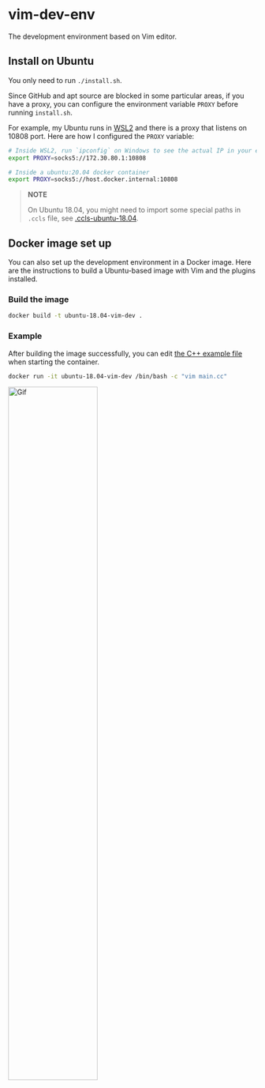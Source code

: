 # vim-dev-env

The development environment based on Vim editor.

## Install on Ubuntu

You only need to run `./install.sh`.

Since GitHub and apt source are blocked in some particular areas, if you have a proxy, you can configure the environment variable `PROXY` before running `install.sh`.

For example, my Ubuntu runs in [WSL2](https://learn.microsoft.com/en-us/windows/wsl/install) and there is a proxy that listens on 10808 port. Here are how I configured the `PROXY` variable:

```bash
# Inside WSL2, run `ipconfig` on Windows to see the actual IP in your env
export PROXY=socks5://172.30.80.1:10808
```

```bash
# Inside a ubuntu:20.04 docker container
export PROXY=socks5://host.docker.internal:10808
```

> **NOTE**
>
> On Ubuntu 18.04, you might need to import some special paths in `.ccls` file, see [.ccls-ubuntu-18.04](./.ccls-ubuntu-18.04).

## Docker image set up

You can also set up the development environment in a Docker image. Here are the instructions to build a Ubuntu-based image with Vim and the plugins installed.  

### Build the image

```bash
docker build -t ubuntu-18.04-vim-dev .
```

### Example

After building the image successfully, you can edit [the C++ example file](./example.cc) when starting the container.

```bash
docker run -it ubuntu-18.04-vim-dev /bin/bash -c "vim main.cc"
```

<img alt="Gif" src="https://s3.bmp.ovh/imgs/2022/04/10/692be8b625fe0eac.gif" width="60%" />
